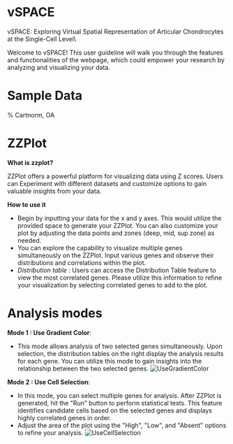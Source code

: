 # vSPACE
vSPACE: Exploring Virtual Spatial Representation of Articular Chondrocytes at the Single-Cell Level\\

Welcome to vSPACE! This user guideline will walk you through the features and functionalities of the webpage, which could empower your research by analyzing and visualizing your data.

# Sample Data
% Cartnorm, OA

# ZZPlot 
**What is zzplot?**

ZZPlot offers a powerful platform for visualizing data using Z scores. Users can Experiment with different datasets and customize options to gain valuable insights from your data.

**How to use it**
- Begin by inputting your data for the x and y axes. This would utilize the provided space to generate your ZZPlot. You can also customize your plot by adjusting the data points and zones (deep, mid, sup zone) as needed.
- You can explore the capability to visualize multiple genes simultaneously on the ZZPlot. Input various genes and observe their distributions and correlations within the plot.
- *Distribution table* : Users can access the Distribution Table feature to view the most correlated genes. Please utilize this information to refine your visualization by selecting correlated genes to add to the plot.

# Analysis modes
**Mode 1 : Use Gradient Color**:
- This mode allows analysis of two selected genes simultaneously. Upon selection, the distribution tables on the right display the analysis results for each gene. You can utilize this mode to gain insights into the relationship between the two selected genes.
![UseGradientColor](https://github.com/zhacheny/vSPACE/assets/163660925/7f64a7ed-04b4-4db2-86d3-a5f79bf9cd7d)

**Mode 2 : Use Cell Selection**:
- In this mode, you can select multiple genes for analysis. After ZZPlot is generated, hit the "Run" button to perform statistical tests. This feature identifies candidate cells based on the selected genes and displays highly correlated genes in order.
- Adjust the area of the plot using the "High", "Low", and "Absent" options to refine your analysis.
![UseCellSelection](https://github.com/zhacheny/vSPACE/assets/163660925/f9b38143-ba25-4bd7-86d5-cb9e8cffc8f9)
